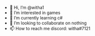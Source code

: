 - 👋 Hi, I’m @witha1
- 👀 I’m interested in games
- 🌱 I’m currently learning c#
- 💞️ I’m looking to collaborate on nothing
- 📫 How to reach me discord: witha#7121

<!---
witha1/witha1 is a ✨ special ✨ repository because its `README.md` (this file) appears on your GitHub profile.
You can click the Preview link to take a look at your changes.
--->
